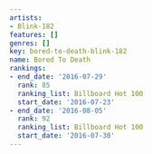 ```yaml
---
artists:
- Blink-182
features: []
genres: []
key: bored-to-death-blink-182
name: Bored To Death
rankings:
- end_date: '2016-07-29'
  rank: 85
  ranking_list: Billboard Hot 100
  start_date: '2016-07-23'
- end_date: '2016-08-05'
  rank: 92
  ranking_list: Billboard Hot 100
  start_date: '2016-07-30'
---
```


